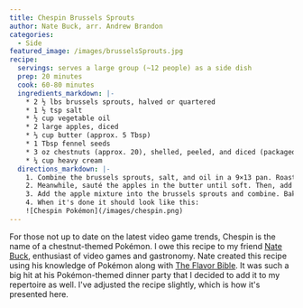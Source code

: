 ```yaml
---
title: Chespin Brussels Sprouts
author: Nate Buck, arr. Andrew Brandon
categories:
  - Side
featured_image: /images/brusselsSprouts.jpg
recipe:
  servings: serves a large group (~12 people) as a side dish
  prep: 20 minutes
  cook: 60-80 minutes
  ingredients_markdown: |-
    * 2 ½ lbs brussels sprouts, halved or quartered
    * 1 ½ tsp salt
    * ½ cup vegetable oil
    * 2 large apples, diced
    * ⅓ cup butter (approx. 5 Tbsp)
    * 1 Tbsp fennel seeds
    * 3 oz chestnuts (approx. 20), shelled, peeled, and diced (packaged pre-roasted chestnuts are fine). Pecans can be used if chestnuts are unavailable
    * ¼ cup heavy cream
  directions_markdown: |-
    1. Combine the brussels sprouts, salt, and oil in a 9×13 pan. Roast at 375 °F until fragrant (approx. 45 minutes), stirring partway through.
    2. Meanwhile, sauté the apples in the butter until soft. Then, add the fennel seeds and chestnuts and sauté for a few minutes more. Remove from heat and stir in the heavy cream.
    3. Add the apple mixture into the brussels sprouts and combine. Bake for another 15-20 minutes, until the brussels sprouts are soft.
    4. When it's done it should look like this:
    ![Chespin Pokémon](/images/chespin.png)
---
```

For those not up to date on the latest video game trends, Chespin is the name of a chestnut-themed Pokémon. I owe this recipe to my friend [Nate Buck](https://twitter.com/Nate_Buck), enthusiast of video games and gastronomy.
Nate created this recipe using his knowledge of Pokémon along with [The Flavor Bible](https://karenandandrew.com/books/the-flavor-bible/). It was such a big hit at his Pokémon-themed dinner party that I decided to add it to my repertoire as well. I've adjusted the recipe slightly, which is how it's presented here.